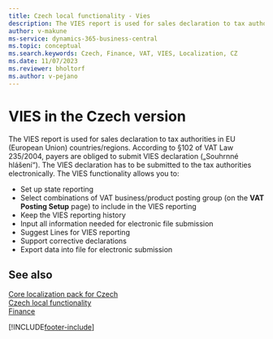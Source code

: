 ```yaml
---
title: Czech local functionality - Vies
description: The VIES report is used for sales declaration to tax authorities in EU (European Union) countries/regions.
author: v-makune
ms-service: dynamics-365-business-central
ms.topic: conceptual
ms.search.keywords: Czech, Finance, VAT, VIES, Localization, CZ
ms.date: 11/07/2023
ms.reviewer: bholtorf
ms.author: v-pejano
---
```


# VIES in the Czech version

The VIES report is used for sales declaration to tax authorities in EU (European Union) countries/regions. According to §102 of VAT Law 235/2004, payers are obliged to submit VIES declaration („Souhrnné hlášení“). The VIES declaration has to be submitted to the tax authorities electronically.
The VIES functionality allows you to:

- Set up state reporting
- Select combinations of VAT business/product posting group (on the **VAT Posting Setup** page) to include in the VIES reporting
- Keep the VIES reporting history
- Input all information needed for electronic file submission
- Suggest Lines for VIES reporting
- Support corrective declarations
- Export data into file for electronic submission

## See also

[Core localization pack for Czech](ui-extensions-core-localization-pack-cz.md)  
[Czech local functionality](czech-local-functionality.md)  
[Finance](../../finance.md)  


[!INCLUDE[footer-include](../../includes/footer-banner.md)]
